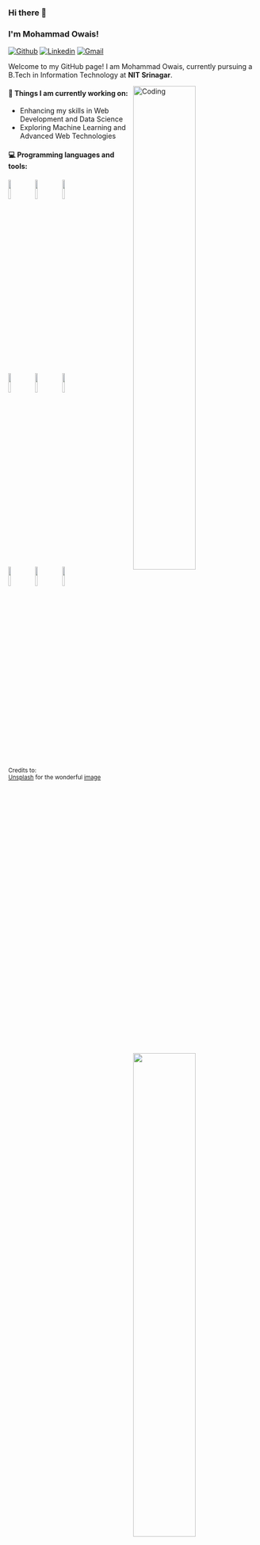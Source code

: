 ### Hi there 👋 
### I'm Mohammad Owais!

[![Github](https://img.shields.io/badge/-Github-000?style=flat&logo=Github&logoColor=white)](https://github.com/Owais-04)
[![Linkedin](https://img.shields.io/badge/-LinkedIn-blue?style=flat&logo=Linkedin&logoColor=white)](https://www.linkedin.com/in/your-linkedin-profile/) <!-- Replace with your LinkedIn profile -->
[![Gmail](https://img.shields.io/badge/-Gmail-c14438?style=flat&logo=Gmail&logoColor=white)](mailto:oyaissussman04@gmail.com)

Welcome to my GitHub page! I am Mohammad Owais, currently pursuing a B.Tech in Information Technology at **NIT Srinagar**.

<img align="right" alt="Coding" src="https://images.unsplash.com/photo-1517245386807-bb43f82c33c4?crop=entropy&cs=tinysrgb&fit=max&fm=jpg&ixid=MnwzNjUyOXwwfDF8c2VhcmNofDF8fGNvZGluZ3xlbnwwfHx8fDE2ODI3MjY0MjM&ixlib=rb-4.0.3&q=80&w=400" width="50%" height="auto" />

#### 🌱 Things I am currently working on: 
- Enhancing my skills in Web Development and Data Science
- Exploring Machine Learning and Advanced Web Technologies

#### :computer: Programming languages and tools: 
<p>
	<img width="50%" align="right" src="https://github-readme-stats.vercel.app/api?username=Owais-04&show_icons=true&hide_border=true" />

<code><img width="10%" src="https://www.vectorlogo.zone/logos/python/python-ar21.svg"></code>
<code><img width="10%" src="https://www.vectorlogo.zone/logos/javascript/javascript-ar21.svg"></code>
<code><img width="10%" src="https://www.vectorlogo.zone/logos/cplusplus/cplusplus-ar21.svg"></code>
<br />
<code><img width="10%" src="https://www.vectorlogo.zone/logos/react/react-ar21.svg"></code>
<code><img width="10%" src="https://www.vectorlogo.zone/logos/html5/html5-ar21.svg"></code>
<code><img width="10%" src="https://www.vectorlogo.zone/logos/css3/css3-ar21.svg"></code>
<br />
<code><img width="10%" src="https://www.vectorlogo.zone/logos/nodejs/nodejs-ar21.svg"></code>
<code><img width="10%" src="https://www.vectorlogo.zone/logos/expressjs/expressjs-ar21.svg"></code>
<code><img width="10%" src="https://www.vectorlogo.zone/logos/mongodb/mongodb-ar21.svg"></code>
</p>

<sub>Credits to: <br/>[Unsplash](https://unsplash.com/photos/1K8g8g8g8g8) for the wonderful [image](https://images.unsplash.com/photo-1517245386807-bb43f82c33c4?crop=entropy&cs=tinysrgb&fit=max&fm=jpg&ixid=MnwzNjUyOXwwfDF8c2VhcmNofDF8fGNvZGluZ3xlbnwwfHx8fDE2ODI3MjY0MjM&ixlib=rb-4.0.3&q=80&w=400)</sub>
